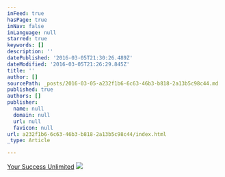 ```yaml
---
inFeed: true
hasPage: true
inNav: false
inLanguage: null
starred: true
keywords: []
description: ''
datePublished: '2016-03-05T21:30:26.489Z'
dateModified: '2016-03-05T21:26:29.845Z'
title: ''
author: []
sourcePath: _posts/2016-03-05-a232f1b6-6c63-46b3-b818-2a13b5c98c44.md
published: true
authors: []
publisher:
  name: null
  domain: null
  url: null
  favicon: null
url: a232f1b6-6c63-46b3-b818-2a13b5c98c44/index.html
_type: Article

---
```

[Your Success Unlimited][0]
![](https://the-grid-user-content.s3-us-west-2.amazonaws.com/72b898cb-5c67-47d9-a436-406dcdd8154b.jpg)

[0]: https://thegrid.ai/yoursuccessunlimited/